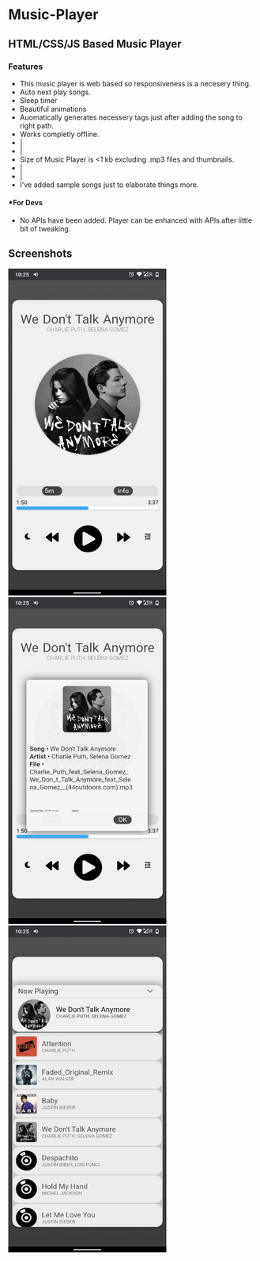 # Music-Player
## HTML/CSS/JS Based Music Player
### Features
* This music player is web based so responsiveness is a necesery thing.
* Auto next play songs.
* Sleep timer
* Beautiful animations
* Auomatically generates necessery tags just after adding the song to right path.
* Works completly offline.
* |
* |
* Size of Music Player is <1 kb excluding .mp3 files and thumbnails.
* |
* |
* I've added sample songs just to elaborate things more.

#### *For Devs
* No APIs have been added. Player can be enhanced with APIs after little bit of tweaking.

## Screenshots
<img src="https://github.com/amit9838/Music-Player/blob/master/Screenshot_1.png" width="320" height="660"/>
<img src="https://github.com/amit9838/Music-Player/blob/master/Screenshot_2.png" width="320" height="660"/>
<img src="https://github.com/amit9838/Music-Player/blob/master/Screenshot_3.png" width="320" height="660"/>
